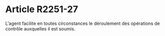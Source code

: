 # Article R2251-27

L'agent facilite en toutes circonstances le déroulement des opérations de contrôle auxquelles il est soumis.

